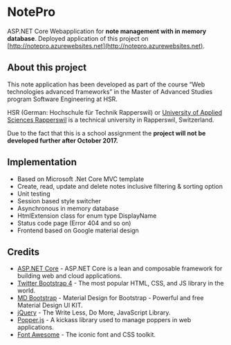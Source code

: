 # NotePro
ASP.NET Core Webapplication for **note management with in memory database**. Deployed application of this project on [http://notepro.azurewebsites.net](http://notepro.azurewebsites.net).

## About this project
This note application has been developed as part of the course “Web technologies advanced frameworks” in the Master of Advanced Studies program Software Engineering at HSR.

HSR (German: Hochschule für Technik Rapperswil) or [University of Applied Sciences Rapperswil](https://www.hsr.ch) is a technical university in Rapperswil, Switzerland.

Due to the fact that this is a school assignment the **project will not be developed further after October 2017.**

## Implementation
* Based on Microsoft .Net Core MVC template
* Create, read, update and delete notes inclusive filtering & sorting option
* Unit testing
* Session based style switcher
* Asynchronous in memory database
* HtmlExtension class for enum type DisplayName
* Status code page (Error 404 and so on)
* Frontend based on Google material design

## Credits
* [ASP.NET Core](https://github.com/aspnet/Home) - ASP.NET Core is a lean and composable framework for building web and cloud applications.
* [Twitter Bootstrap 4](https://getbootstrap.com/) - The most popular HTML, CSS, and JS library in the world.
* [MD Bootstrap](https://mdbootstrap.com/) - Material Design for Bootstrap - Powerful and free Material Design UI KIT.
* [jQuery](https://jquery.com/) - The Write Less, Do More, JavaScript Library.
* [Popper.js](https://popper.js.org/) - A kickass library used to manage poppers in web applications.
* [Font Awesome](http://fontawesome.io/) - The iconic font and CSS toolkit.
